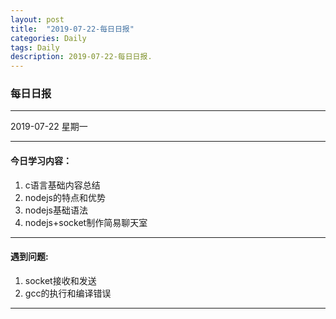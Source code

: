 ```yaml
---
layout: post
title:  "2019-07-22-每日日报"
categories: Daily
tags: Daily
description: 2019-07-22-每日日报.
---
```


### 每日日报

---
2019-07-22 星期一

---
#### 今日学习内容：
1. c语言基础内容总结
2. nodejs的特点和优势
3. nodejs基础语法
4. nodejs+socket制作简易聊天室

---

#### 遇到问题:

1. socket接收和发送
2. gcc的执行和编译错误

---




 